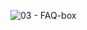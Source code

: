 ![03 - FAQ-box](https://github.com/ozgerd/30-days-of-javaScript/assets/130622398/200775b5-dc8c-435f-bd06-7b3f3bc83d3f)
